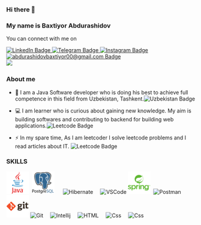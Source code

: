 ### Hi there 👋

### My name is Baxtiyor Abdurashidov

 You can connect with me on
<div id="badges">
  <a href="https://www.linkedin.com/in/baxtiyor-abdurashidov-102107241/">
    <img src="https://img.shields.io/badge/LinkedIn-blue?style=for-the-badge&logo=linkedin&logoColor=white" alt="LinkedIn Badge"/>
  </a>
  <a href="http://t.me/the_Baxa">
    <img src="https://img.shields.io/badge/Telegram-green?style=for-the-badge&logo=telegram&logoColor=white" alt="Telegram Badge"/>
  </a>
  <a href="https://www.instagram.com/baxtiyorabdurashidov/">
    <img src="https://img.shields.io/badge/Instagram-red?style=for-the-badge&logo=Instagram&logoColor=white" alt="Instagram Badge"/>
  </a>
  <a href="abdurashidovbaxtiyor00@gmail.com">
    <img src="https://img.shields.io/badge/Gmail-orange?style=for-the-badge&logo=abdurashidovbaxtiyor00@gmail.com&logoColor=white" alt="abdurashidovbaxtiyor00@gmail.com Badge"/>
  </a>
</div>

 <img src="https://cdn.dribbble.com/users/1025838/screenshots/6220885/devguy3.gif">

### About me

- 🧑‍ I am a Java Software developer who is doing his best to achieve full competence in this field from Uzbekistan, Tashkent.![Uzbekistan Badge](https://img.shields.io/badge/-Uzbekistan-green?style=flat&logo=Leetcode&logoColor=black)

- 💻 I am learner who is curious about gaining new knowledge. My aim is building softwares and contributing to backend for building web applications.![Leetcode Badge](https://img.shields.io/badge/-programmer-blue?style=flat&logo=Leetcode&logoColor=black)
- :zap: In my spare time, As I am leetcoder I solve leetcode problems and I read articles about
  IT. ![Leetcode Badge](https://img.shields.io/badge/-Leetcode-red?style=flat&logo=Leetcode&logoColor=white)

<!-- - :mailbox: You can find
  me:  [![Gmail Badge](https://img.shields.io/badge/-Gmail-red?style=flat&logo=Gmail&logoColor=white)](https://abdurashidovbaxtiyor00@gmail.com)
 -->
<div>
 
 ### SKILLS
 
  <img src="https://github.com/devicons/devicon/blob/master/icons/java/java-original-wordmark.svg" title="Java" alt="Java" width="60" height="60"/>&nbsp;
 <img src="https://github.com/devicons/devicon/blob/master/icons/postgresql/postgresql-original-wordmark.svg" title="PostgreSQL"  alt="PostgreSQL" width="60" height="60"/>&nbsp;
 <img src="https://upload.wikimedia.org/wikipedia/commons/thumb/4/41/Hibernate_logo.svg/2560px-Hibernate_logo.svg.png" title="Hibernate" alt="Hibernate" width="50" height="50" style="margin-left:15px"/>
 <img src="https://blogger.googleusercontent.com/img/b/R29vZ2xl/AVvXsEgJbiC4ki9zp4nK5wWJHIP9zuPrYW0OXpItEI_f8LXASNho64e-ct_TRESJ0yn-w78qxjPkAdmP6IY2vV-xmcjv5noZSKrIkmWFhzrNr86PJCIwZWEz0V-qw32f3f-2vORDUkrGBP5J0LuGLo_W3gXUih5iF6g1PRzK-jfT3gQ37LCSaPkjaf1FC60v/w1200-h630-p-k-no-nu/Spring%20data.png" title="JPA" alt="VSCode" width="50" height="50" style="margin-left:15px"/>
  <img src="https://github.com/devicons/devicon/blob/master/icons/spring/spring-original-wordmark.svg" title="Spring" alt="Spring" width="60" height="60"/>&nbsp;
  <img src="https://cdn.worldvectorlogo.com/logos/postman.svg" title="Postman" alt="Postman" width="60" height="60"/>&nbsp;
  <img src="https://github.com/devicons/devicon/blob/master/icons/git/git-original-wordmark.svg" title="Git" alt="Git" width="60" height="60" />
 <img src="https://lh4.googleusercontent.com/-Ft6sZBfS1ojB7Lmqk8PGGpgLZDwaUC2MlRRvBVZbwQLpzOy6aJxrlnvxDfFZRzxgopUm5lRRhwoQ9jEpCzVrSxI77KrUhm-JCl1hFZWTyqqtV-tRN-N63Ng9RUn3mWN4Hz0mEv3=s0" title="Git" alt="Git" width="60" height="60" />
 <img src="https://upload.wikimedia.org/wikipedia/commons/thumb/9/9c/IntelliJ_IDEA_Icon.svg/1024px-IntelliJ_IDEA_Icon.svg.png" title="Intellij" alt="Intellij" width="50" height="50" style="margin-left:15px"/>
  <img src="https://upload.wikimedia.org/wikipedia/commons/thumb/6/61/HTML5_logo_and_wordmark.svg/640px-HTML5_logo_and_wordmark.svg.png" alt="HTML" width="50" height="50" style="margin-left:15px"/>
  <img src="https://upload.wikimedia.org/wikipedia/commons/d/d5/CSS3_logo_and_wordmark.svg" alt="Css" width="50" height="50" style="margin-left:15px"/>
  <img src="https://upload.wikimedia.org/wikipedia/commons/1/18/ISO_C%2B%2B_Logo.svg" alt="Css" width="50" height="50" style="margin-left:15px"/>
</div>

